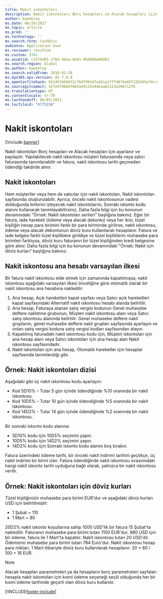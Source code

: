 ```yaml
---
title: Nakit iskontoları
description: Nakit iskontoları Borç hesapları ve Alacak hesapları için ayarlanır ve paylaşılır.  Yapılabilecek nakit iskontosu müşteri faturasında veya satıcı faturasında tanımlanabilir ve fatura, nakit iskontosu tarihi geçmeden ödendiği takdirde alınır.
author: kweekley
ms.date: 06/20/2017
ms.topic: article
ms.prod: ''
ms.technology: ''
ms.search.form: CashDisc
audience: Application User
ms.reviewer: roschlom
ms.custom: 3741
ms.assetid: c25f9d85-2702-46aa-8e61-0b4886e069b3
ms.search.region: Global
ms.author: kweekley
ms.search.validFrom: 2016-02-28
ms.dyn365.ops.version: AX 7.0.0
ms.openlocfilehash: 91249186b6f2c7647991d7adb1a2fffd87de65f226345e74cc41460b68a7e6fb
ms.sourcegitcommit: 42fe9790ddf0bdad911544deaa82123a396712fb
ms.translationtype: HT
ms.contentlocale: tr-TR
ms.lasthandoff: 08/05/2021
ms.locfileid: "6775158"
---
```

# <a name="cash-discounts"></a>Nakit iskontoları

[!include [banner](../includes/banner.md)]

Nakit iskontoları Borç hesapları ve Alacak hesapları için ayarlanır ve paylaşılır.  Yapılabilecek nakit iskontosu müşteri faturasında veya satıcı faturasında tanımlanabilir ve fatura, nakit iskontosu tarihi geçmeden ödendiği takdirde alınır. 

## <a name="cash-discounts"></a>Nakit iskontoları

Hem müşteriler veya hem de satıcılar için nakit iskontoları, Nakit iskontoları sayfasında oluşturulabilir. Ayrıca, önceki nakit iskontosunun vadesi dolduğunda birbirini izleyecek nakit iskontolarını, Sonraki iskonto kodu alanını kullanarak tanımlayabilirsiniz, Daha fazla bilgi için bu konunun devamındaki "Örnek: Nakit iskontoları serileri" başlığına bakınız. Eğer bir fatura, iade hareketi (ödeme veya alacak dekontu) veya her ikisi, tüzel kişiliğin hesap para birimini farklı bir para biriminde girilirse, nakit iskontosu, ödeme veya alacak dekontunun döviz kuru kullanılarak hesaplanır. Fatura ve iade belgesi farklı tüzel kişiliklere girildiye ve tüzel kişiliklerin muhasebe para birimleri farklıysa, döviz kuru faturanın bir tüzel kişiliğinden kredi belgesine göre alınır. Daha fazla bilgi için bu konunun devamındaki "Örnek: Nakit için döviz kurları" başlığına bakınız.

## <a name="defaulting-order-of-cash-discount-main-account"></a>Nakit iskontosu ana hesabı varsayılan ilkesi

Bir fatura nakit iskontosu elde etmek için zamanında kapatılmışsa, nakit iskontosu aşağıdaki varsayılan ilkesi önceliğine göre otomatik olarak bir nakit iskontosu ana hesabına nakledilir:
1.  Ana hesap, Açık hareketleri kapat sayfası veya Satıcı açık hareketleri kapat sayfasındaki Alternatif nakit iskontosu hesabı alanda belirtilir.
2.  Ana hesap, Faturaya atanan satış vergisi kodunun Genel muhasebe deftere nakletme grubunun, Müşteri nakit iskontosu alanı veya Satıcı satış iskontosu alanında belirtilir. Genel muhasebe deftere nakil gruplarını, genel muhasebe deftere nakil grupları sayfasında ayarlayın ve onları satış vergisi koduna satış vergisi kodları sayfasından atayın.
3.  Kapatılmış faturadaki nakit iskontosu kodu için, Müşteri iskontoları için ana hesap alanı veya Satıcı iskontoları için ana hesap alan Nakit iskontosu sayfasındadır.
4.  Nakit iskontoları için ana hesap, Otomatik hareketler için hesaplar sayfasında tanımlandığı gibi.

## <a name="example-series-of-cash-discounts"></a>Örnek: Nakit iskontoları dizisi
Aşağıdaki gibi üç nakit iskontosu kodu ayarlayın:
-   Kod 5D10% – Tutar 5 gün içinde ödendiğinde %10 oranında bir nakit iskontosu.
-   Kod 10D5% – Tutar 10 gün içinde ödendiğinde %5 oranında bir nakit iskontosu.
-   Kod 14D2% - Tutar 14 gün içinde ödendiğinde %2 oranında bir nakit iskontosu.

Bir sonraki iskonto kodu alanına:
-   5D10% kodu için 10D5% seçimini yapın.
-   10D5% kodu için 14D2% seçimini yapın.
-   14D2% kodu için Sonraki iskonto kodu alanını boş bırakın.

Fatura üzerindeki ödeme tarihi, bir önceki nakit indirimi tarihini geçtikçe, üç nakit indirimi bir birini izler. Fatura ödendiğinde nakit iskontosu sırasınndaki hangi nakit iskonto tarihi uyduğuna bağlı olarak, yalnızca bir nakit iskontosu verilir.

## <a name="example-exchange-rates-for-cash-discounts"></a>Örnek: Nakit iskontoları için döviz kurları
Tüzel kişiliğinizin muhasebe para birimi EUR'dur ve aşağıdaki döviz kurları USD için belirtilmiştir:
-   1 Şubat = 110
-   1 Mart = 80

20D2% nakit iskonto koşullarına sahip 1000 USD'lik bir fatura 15 Şubat'ta nakledilir. Faturanın muhasebe para birimi tutarı 1100 EUR'dur. 980 USD için bir ödeme, fatura ile 1 Mart'ta kapatılır. Nakit iskontosu tutarı 20 USD'dir. Ödemenin muhasebe para birimi tutarı 784 Euro'dur. Nakit iskontosu hesap para miktarı, 1 Mart itibariyle döviz kuru kullanılarak hesaplanır: 20 \* 80 / 100 = 16 EUR.

> [!NOTE]
> Alacak hesapları parametreleri ya da hesapların borç parametreleri sayfaları hesapla nakit iskontoları için kısmi ödeme seçeneği seçili olduğunda her bir kısmi ödeme tarihinde geçerli olan döviz kuru kullanılır. 



[!INCLUDE[footer-include](../../includes/footer-banner.md)]